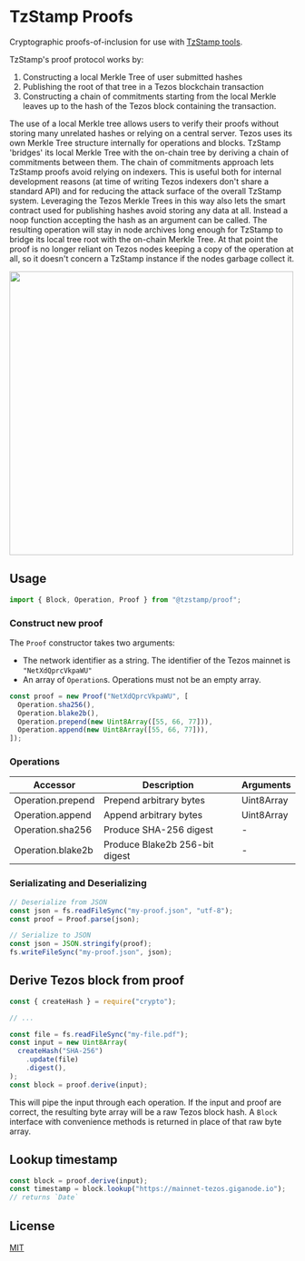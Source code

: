 # TzStamp Proofs

Cryptographic proofs-of-inclusion for use with
[TzStamp tools](https://tzstamp.io).

TzStamp's proof protocol works by:

1. Constructing a local Merkle Tree of user submitted hashes
2. Publishing the root of that tree in a Tezos blockchain transaction
3. Constructing a chain of commitments starting from the local Merkle leaves up
to the hash of the Tezos block containing the transaction.

The use of a local Merkle tree allows users to verify their proofs without storing
many unrelated hashes or relying on a central server. Tezos uses its own Merkle Tree
structure internally for operations and blocks. TzStamp 'bridges' its local Merkle Tree
with the on-chain tree by deriving a chain of commitments between them. The chain of commitments
approach lets TzStamp proofs avoid relying on indexers. This is useful both for
internal development reasons (at time of writing Tezos indexers don't share a
standard API) and for reducing the attack surface of the overall TzStamp system.
Leveraging the Tezos Merkle Trees in this way also lets the smart contract used
for publishing hashes avoid storing any data at all. Instead a noop function
accepting the hash as an argument can be called. The resulting operation will stay
in node archives long enough for TzStamp to bridge its local tree root with the
on-chain Merkle Tree. At that point the proof is no longer reliant on Tezos nodes
keeping a copy of the operation at all, so it doesn't concern a TzStamp instance
if the nodes garbage collect it.

<img src="https://tzstamp.io/tzstamp-chain-of-commitments.png" width="500px" />

## Usage

```js
import { Block, Operation, Proof } from "@tzstamp/proof";
```

### Construct new proof

The `Proof` constructor takes two arguments:

- The network identifier as a string. The identifier of the Tezos mainnet is
  `"NetXdQprcVkpaWU"`
- An array of `Operation`s. Operations must not be an empty array.

```js
const proof = new Proof("NetXdQprcVkpaWU", [
  Operation.sha256(),
  Operation.blake2b(),
  Operation.prepend(new Uint8Array([55, 66, 77])),
  Operation.append(new Uint8Array([55, 66, 77])),
]);
```

### Operations

| Accessor          | Description                    | Arguments  |
| ----------------- | ------------------------------ | ---------- |
| Operation.prepend | Prepend arbitrary bytes        | Uint8Array |
| Operation.append  | Append arbitrary bytes         | Uint8Array |
| Operation.sha256  | Produce SHA-256 digest         | -          |
| Operation.blake2b | Produce Blake2b 256-bit digest | -          |

### Serializating and Deserializing

```js
// Deserialize from JSON
const json = fs.readFileSync("my-proof.json", "utf-8");
const proof = Proof.parse(json);

// Serialize to JSON
const json = JSON.stringify(proof);
fs.writeFileSync("my-proof.json", json);
```

## Derive Tezos block from proof

```js
const { createHash } = require("crypto");

// ...

const file = fs.readFileSync("my-file.pdf");
const input = new Uint8Array(
  createHash("SHA-256")
    .update(file)
    .digest(),
);
const block = proof.derive(input);
```

This will pipe the input through each operation. If the input and proof are
correct, the resulting byte array will be a raw Tezos block hash. A `Block`
interface with convenience methods is returned in place of that raw byte array.

## Lookup timestamp

```js
const block = proof.derive(input);
const timestamp = block.lookup("https://mainnet-tezos.giganode.io");
// returns `Date`
```

## License

[MIT](LICENSE.txt)
